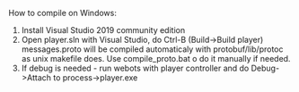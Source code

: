 How to compile on Windows:  
1. Install Visual Studio 2019 community edition
3. Open player.sln with Visual Studio, do Ctrl-B (Build->Build player)    
messages.proto will be compiled automaticaly with protobuf/lib/protoc as unix makefile does. Use compile_proto.bat o do it manually if needed.
4. If debug is needed - run webots with player controller and do Debug->Attach to process->player.exe  